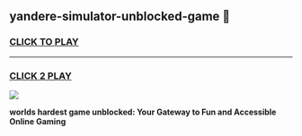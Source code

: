 
## yandere-simulator-unblocked-game 👋
<h3>
<a href="https://premium.freeplayer.one?title=yandere-simulator-unblocked-game&ref=14F">CLICK TO PLAY</a></h3>
<hr>

<h3>
<a href="https://premium.freeplayer.one?title=yandere-simulator-unblocked-game&ref=14F">CLICK 2 PLAY</a>
  
</h3>

<a href="https://premium.freeplayer.one?title=yandere-simulator-unblocked-game&ref=12F/"><img src="https://clearcache.store/games.png"></a>


**worlds hardest game unblocked: Your Gateway to Fun and Accessible Online Gaming**
